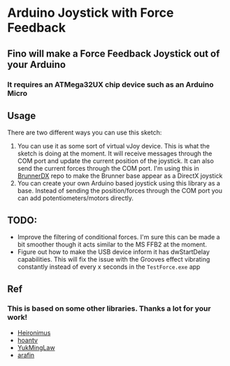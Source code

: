 # Arduino Joystick with Force Feedback

## Fino will make a Force Feedback Joystick out of your Arduino
### It requires an ATMega32UX chip device such as an Arduino Micro

## Usage

There are two different ways you can use this sketch:
1. You can use it as some sort of virtual vJoy device. This is what the sketch is doing at the moment. It will receive messages through the COM port and update the current position of the joystick. It can also send the current forces through the COM port. I'm using this in [BrunnerDX](https://github.com/jmriego/brunnerdx) repo to make the Brunner base appear as a DirectX joystick
2. You can create your own Arduino based joystick using this library as a base. Instead of sending the position/forces through the COM port you can add potentiometers/motors directly.


## TODO:

* Improve the filtering of conditional forces. I'm sure this can be made a bit smoother though it acts similar to the MS FFB2 at the moment.
* Figure out how to make the USB device inform it has dwStartDelay capabilities. This will fix the issue with the Grooves effect vibrating constantly instead of every x seconds in the `TestForce.exe` app

## Ref

### This is based on some other libraries. Thanks a lot for your work!
* [Heironimus](https://github.com/MHeironimus/ArduinoJoystickLibrary)
* [hoantv](https://github.com/hoantv/VNWheel)
* [YukMingLaw](https://github.com/YukMingLaw/ArduinoJoystickWithFFBLibrary) 
* [arafin](https://github.com/araffin/arduino-robust-serial/)

